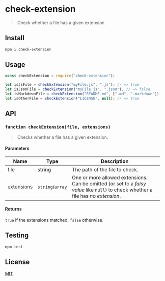 # check-extension
> Check whether a file has a given extension.

## Install
```bash
npm i check-extension
```

## Usage
```javascript
const checkExtension = require("check-extension");

let isJsFile = checkExtension("myFile.js", ".js"); // => true
let isJsonFile = checkExtension("myFile.js", ".json"); // => false
let isMarkdownFile = checkExtension("README.md", [".md", ".markdown"]); // => true
let isOtherFile = checkExtension("LICENSE", null); // => true
```

## API
### `function checkExtension(file, extensions)`
> Checks whether a file has a given extension.

#### Parameters
| Name | Type | Description |
| ---- | ---- | ----------- |
| file | string | The path of the file to check. |
| extensions | `string`/`array` | One or more allowed extensions. Can be omitted (or set to a *falsy value* like `null`) to check whether a file has *no extension*. |

#### Returns
`true` if the extensions matched, `false` otherwise.

## Testing
```bash
npm test
```

## License
[MIT](LICENSE)
